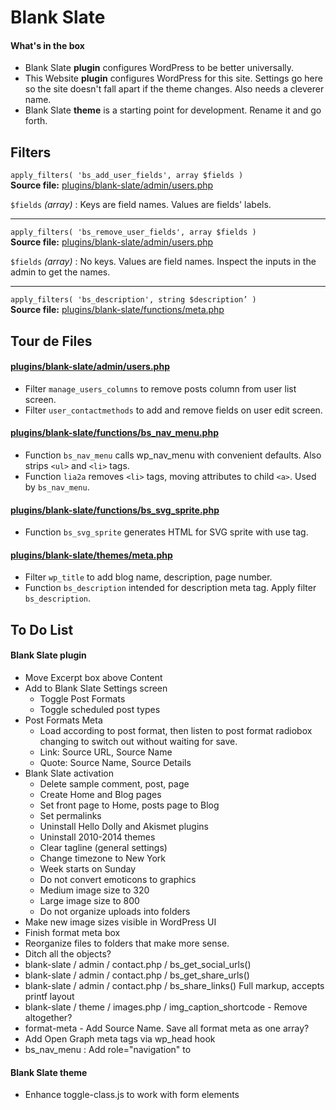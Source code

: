 # Blank Slate #

#### What's in the box ####

- Blank Slate **plugin** configures WordPress to be better universally.
- This Website **plugin** configures WordPress for this site. Settings go here so the site doesn't fall apart if the theme changes. Also needs a cleverer name.
- Blank Slate **theme** is a starting point for development. Rename it and go forth.

## Filters ##

`apply_filters( 'bs_add_user_fields', array $fields )`  
**Source file:** [plugins/blank-slate/admin/users.php](plugins/blank-slate/admin/users.php)

`$fields` *(array)* : Keys are field names. Values are fields' labels.

---

`apply_filters( 'bs_remove_user_fields', array $fields )`  
**Source file:** [plugins/blank-slate/admin/users.php](plugins/blank-slate/admin/users.php)

`$fields` *(array)* : No keys. Values are field names. Inspect the inputs in the admin to get the names.

---

`apply_filters( 'bs_description', string $description’ )`  
**Source file:** [plugins/blank-slate/functions/meta.php](plugins/blank-slate/functions/meta.php)

## Tour de Files ##

#### [plugins/blank-slate/admin/users.php](plugins/blank-slate/admin/users.php) ####

- Filter `manage_users_columns` to remove posts column from user list screen.
- Filter `user_contactmethods` to add and remove fields on user edit screen.

#### [plugins/blank-slate/functions/bs_nav_menu.php](plugins/blank-slate/functions/bs_nav_menu.php) ####

- Function `bs_nav_menu` calls wp_nav_menu with convenient defaults. Also strips `<ul>` and `<li>` tags.
- Function `lia2a` removes `<li>` tags, moving attributes to child `<a>`. Used by `bs_nav_menu`.

#### [plugins/blank-slate/functions/bs_svg_sprite.php](plugins/blank-slate/functions/bs_svg_sprite.php) ####

- Function `bs_svg_sprite` generates HTML for SVG sprite with use tag.

#### [plugins/blank-slate/themes/meta.php](plugins/blank-slate/themes/meta.php) ####

- Filter `wp_title` to add blog name, description, page number.
- Function `bs_description` intended for description meta tag. Apply filter `bs_description`.

## To Do List ##

#### Blank Slate plugin ####

- Move Excerpt box above Content
- Add to Blank Slate Settings screen
    - Toggle Post Formats
    - Toggle scheduled post types
- Post Formats Meta
    - Load according to post format, then listen to post format radiobox changing to switch out without waiting for save.
    - Link: Source URL, Source Name
    - Quote: Source Name, Source Details
- Blank Slate activation
    - Delete sample comment, post, page
    - Create Home and Blog pages
    - Set front page to Home, posts page to Blog
    - Set permalinks
    - Uninstall Hello Dolly and Akismet plugins
    - Uninstall 2010-2014 themes
    - Clear tagline (general settings)
    - Change timezone to New York
    - Week starts on Sunday
    - Do not convert emoticons to graphics
    - Medium image size to 320
    - Large image size to 800
    - Do not organize uploads into folders
- Make new image sizes visible in WordPress UI
- Finish format meta box
- Reorganize files to folders that make more sense.
- Ditch all the objects?
- blank-slate / admin / contact.php / bs_get_social_urls()
- blank-slate / admin / contact.php / bs_get_share_urls()
- blank-slate / admin / contact.php / bs_share_links() Full markup, accepts printf layout
- blank-slate / theme / images.php / img_caption_shortcode - Remove altogether?
- format-meta - Add Source Name. Save all format meta as one array?
- Add Open Graph meta tags via wp_head hook
- bs_nav_menu : Add role="navigation" to <nav>

#### Blank Slate theme ####

- Enhance toggle-class.js to work with form elements
